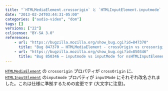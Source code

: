 ```yaml
---
title: "`HTMLMediaElement.crossorigin` と `HTMLInputElement.inputmode` が改名されました"
date: "2013-02-24T03:44:31-05:00"
categories: ["audio-video", "dom"]
tags: []
versions: ["22"]
cclicense: "BY-SA 3.0"
references:
    - url: "https://bugzilla.mozilla.org/show_bug.cgi?id=847370"
      title: "Bug 847370 – HTMLMediaElement - crossOrigin vs crossorigin"
    - url: "https://bugzilla.mozilla.org/show_bug.cgi?id=850346"
      title: "Bug 850346 – inputmode vs inputMode for nsHTMLInputElement"
---
```

[`HTMLMediaElement`](https://developer.mozilla.org/docs/Web/API/HTMLMediaElement) の `crossorigin` プロパティが `crossOrigin` に、[`HTMLInputElement`](https://developer.mozilla.org/docs/Web/API/HTMLInputElement) の`inputmode` プロパティが `inputMode` にそれぞれ改名されました。これは仕様に準拠するための変更です (大文字に注意)。
